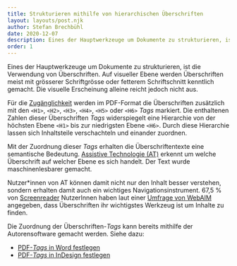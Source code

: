 ```yaml
---
title: Strukturieren mithilfe von hierarchischen Überschriften
layout: layouts/post.njk
author: Stefan Brechbühl
date: 2020-12-07
description: Eines der Hauptwerkzeuge um Dokumente zu strukturieren, ist die Verwendung von Überschriften. Auf visueller Ebene werden Überschriften meist mit grösserer Schriftgrösse oder fetterem Schriftschnitt kenntlich gemacht. Die visuelle Erscheinung alleine reicht jedoch nicht aus.
order: 1
---
```


Eines der Hauptwerkzeuge um Dokumente zu strukturieren, ist die Verwendung von Überschriften. Auf visueller Ebene werden Überschriften meist mit grösserer Schriftgrösse oder fetterem Schriftschnitt kenntlich gemacht. Die visuelle Erscheinung alleine reicht jedoch nicht aus.

Für die [Zugänglichkeit](/de/glossary/#zugänglichkeit) werden im PDF-Format die Überschriften zusätzlich mit den `<H1>`, `<H2>`, `<H3>`, `<H4>`, `<H5>` oder `<H6>` _Tags_ markiert. Die enthaltenen Zahlen dieser Überschriften _Tags_ widerspiegelt eine Hierarchie von der höchsten Ebene `<H1>` bis zur niedrigsten Ebene `<H6>`. Durch diese Hierarchie lassen sich Inhaltsteile verschachteln und einander zuordnen.

Mit der Zuordnung dieser _Tags_ erhalten die Überschriftentexte eine semantische Bedeutung. [Assistive Technologie (AT)](/de/glossary/#assistive-technologie) erkennt um welche Überschrift auf welcher Ebene es sich handelt. Der Text wurde maschinenlesbarer gemacht.

Nutzer\*innen von AT können damit nicht nur den Inhalt besser verstehen, sondern erhalten damit auch ein wichtiges Navigationsinstrument. 67,5 % von [Screenreader](/de/glossary/#assistive-technologie) NutzerInnen haben laut einer [Umfrage von WebAIM](https://webaim.org/projects/screenreadersurvey7/#finding) angegeben, dass Überschriften ihr wichtigstes Werkzeug ist um Inhalte zu finden.

Die Zuordnung der Überschriften-_Tags_ kann bereits mithilfe der Autorensoftware gemacht werden. Siehe dazu:

- [PDF-_Tags_ in Word festlegen](/de/basics/word/defining-pdf-tags-in-word/)
- [PDF-_Tags_ in InDesign festlegen](/de/basics/indesign/defining-pdf-tags-in-indesign/)

